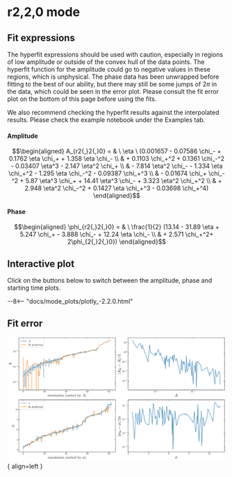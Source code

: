 
# r2,2,0 mode

## Fit expressions

The hyperfit expressions should be used with caution, especially in regions of low amplitude or outside of the convex hull of the data points.
The hyperfit function for the amplitude could go to negative values in these regions, which is unphysical.
The phase data has been unwrapped before fitting to the best of our ability, but there may still be some jumps of $2\pi$ in the data, which could be seen in the error plot.
Please consult the fit error plot on the bottom of this page before using the fits.

We also recommend checking the hyperfit results against the interpolated results. 
Please check the example notebook under the Examples tab.

#### Amplitude
$$\begin{aligned}
A_{r2{,}2{,}0} = & \ \eta \ (0.001657 - 0.07586 \chi_- + 0.1762 \eta \chi_+ + 1.358 \eta \chi_- \\ 
 & + 0.1103 \chi_+^2 + 0.1361 \chi_-^2 - 0.03407 \eta^3 - 2.147 \eta^2 \chi_+ \\ 
 & - 7.814 \eta^2 \chi_- - 1.334 \eta \chi_+^2 - 1.295 \eta \chi_-^2 - 0.09387 \chi_+^3 \\ 
 & - 0.01674 \chi_+ \chi_-^2 + 5.87 \eta^3 \chi_+ + 14.41 \eta^3 \chi_- + 3.323 \eta^2 \chi_+^2 \\ 
 & + 2.948 \eta^2 \chi_-^2 + 0.1427 \eta \chi_+^3 - 0.03698 \chi_+^4)
\end{aligned}$$

#### Phase
$$\begin{aligned}
\phi_{r2{,}2{,}0} = & \ \frac{1}{2} (13.14 - 31.89 \eta + 5.247 \chi_+ - 3.888 \chi_- + 12.24 \eta \chi_- \\ 
 & + 2.571 \chi_+^2+ 2\phi_{2{,}2{,}0})
\end{aligned}$$


## Interactive plot

Click on the buttons below to switch between the amplitude, phase and starting time plots.

--8<-- "docs/mode_plots/plotly_-2.2.0.html"


## Fit error

![Image title](../mode_plots/fit_err_-2.2.0.png){ align=left }
    